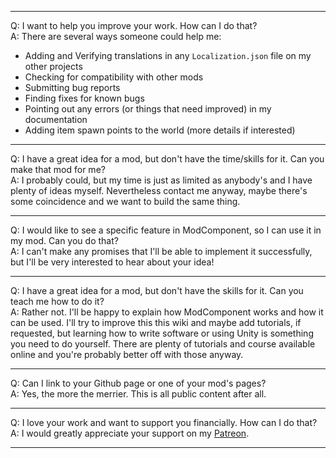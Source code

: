 ***

Q: I want to help you improve your work. How can I do that?<br/>
A: There are several ways someone could help me:<br/>
- Adding and Verifying translations in any `Localization.json` file on my other projects
- Checking for compatibility with other mods
- Submitting bug reports
- Finding fixes for known bugs
- Pointing out any errors (or things that need improved) in my documentation
- Adding item spawn points to the world (more details if interested)

***

Q: I have a great idea for a mod, but don't have the time/skills for it. Can you make that mod for me?<br/>
A: I probably could, but my time is just as limited as anybody's and I have plenty of ideas myself. Nevertheless contact me anyway, maybe there's some coincidence and we want to build the same thing.

***

Q: I would like to see a specific feature in ModComponent, so I can use it in my mod. Can you do that?<br/>
A: I can't make any promises that I'll be able to implement it successfully, but I'll be very interested to hear about your idea!

***

Q: I have a great idea for a mod, but don't have the skills for it. Can you teach me how to do it?<br/>
A: Rather not. I'll be happy to explain how ModComponent works and how it can be used. I'll try to improve this this wiki and maybe add tutorials, if requested, but learning how to write software or using Unity is something you need to do yourself. There are plenty of tutorials and course available online and you're probably better off with those anyway.

***

Q: Can I link to your Github page or one of your mod's pages?<br/>
A: Yes, the more the merrier. This is all public content after all.

***

Q: I love your work and want to support you financially. How can I do that?<br/>
A: I would greatly appreciate your support on my [Patreon](https://www.patreon.com/ds5678).

***